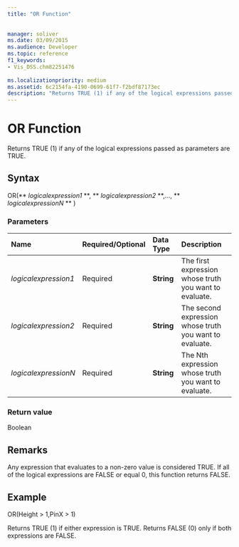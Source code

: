 ```yaml
---
title: "OR Function"
 
 
manager: soliver
ms.date: 03/09/2015
ms.audience: Developer
ms.topic: reference
f1_keywords:
- Vis_DSS.chm82251476
 
ms.localizationpriority: medium
ms.assetid: 6c2154fa-4190-0699-61f7-f2bdf87173ec
description: "Returns TRUE (1) if any of the logical expressions passed as parameters are TRUE."
---
```


# OR Function

Returns TRUE (1) if any of the logical expressions passed as parameters are TRUE.
  
## Syntax

OR(** *logicalexpression1* **, ** *logicalexpression2* **,..., ** *logicalexpressionN* ** ) 
  
### Parameters

|**Name**|**Required/Optional**|**Data Type**|**Description**|
|:-----|:-----|:-----|:-----|
| _logicalexpression1_ <br/> |Required  <br/> |**String** <br/> |The first expression whose truth you want to evaluate. |
| _logicalexpression2_ <br/> |Required  <br/> |**String** <br/> |The second expression whose truth you want to evaluate. |
| _logicalexpressionN_ <br/> |Required  <br/> |**String** <br/> |The Nth expression whose truth you want to evaluate. |
   
### Return value

Boolean
  
## Remarks

Any expression that evaluates to a non-zero value is considered TRUE. If all of the logical expressions are FALSE or equal 0, this function returns FALSE. 
  
## Example

OR(Height \> 1,PinX \> 1) 
  
Returns TRUE (1) if either expression is TRUE. Returns FALSE (0) only if both expressions are FALSE. 
  

